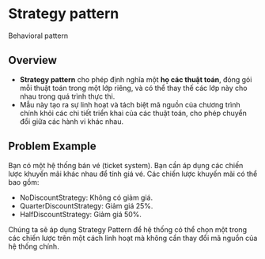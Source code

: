 # Strategy pattern
Behavioral pattern
## Overview
- **Strategy pattern** cho phép định nghĩa một **họ các thuật toán**, đóng gói mỗi thuật toán trong một lớp riêng, và có thể thay thế các lớp này cho nhau trong quá trình thực thi.
- Mẫu này tạo ra sự linh hoạt và tách biệt mã nguồn của chương trình chính khỏi các chi tiết triển khai của các thuật toán, cho phép chuyển đổi giữa các hành vi khác nhau.
## Problem Example
Bạn có một hệ thống bán vé (ticket system). Bạn cần áp dụng các chiến lược khuyến mãi khác nhau để tính giá vé. Các chiến lược khuyến mãi có thể bao gồm:
- NoDiscountStrategy: Không có giảm giá.
- QuarterDiscountStrategy: Giảm giá 25%.
- HalfDiscountStrategy: Giảm giá 50%.

Chúng ta sẽ áp dụng Strategy Pattern để hệ thống có thể chọn một trong các chiến lược trên một cách linh hoạt mà không cần thay đổi mã nguồn của hệ thống chính.
